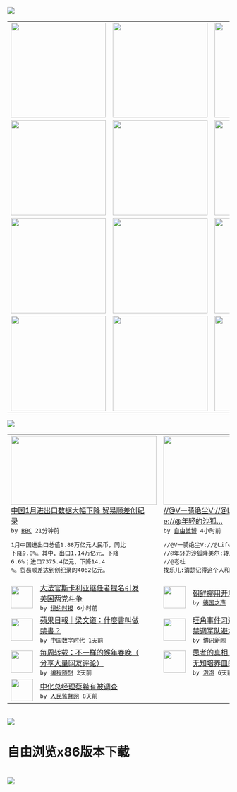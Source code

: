 

<a href="https://github.com/greatfire/z/raw/master/FreeBrowser.apk"><img src="https://raw.githubusercontent.com/greatfire/wiki/master/x/header.png" /></a><table><tr><td width="262" align="center" valign="center"><a href="https://github.com/greatfire/wiki/wiki/nyt" title="纽约时报中文网 国际纵览"><img src="https://raw.githubusercontent.com/greatfire/wiki/master/x/nyt_flag.png" width="215"/></a></td><td width="262" align="center" valign="center"><a href="https://github.com/greatfire/wiki/wiki/dw" title=""><img src="https://raw.githubusercontent.com/greatfire/wiki/master/x/dw_flag.png" width="215"/></a></td><td width="262" align="center" valign="center"><a href="https://github.com/greatfire/wiki/wiki/rmjd" title=""><img src="https://raw.githubusercontent.com/greatfire/wiki/master/x/rmjd_flag.png" width="215"/></a></td></tr><tr><td width="262" align="center" valign="center"><a href="https://github.com/paopaonetizen/website" title="泡泡 - 未经审查的互联网信息"><img src="https://raw.githubusercontent.com/greatfire/wiki/master/x/pp_flag.png" width="215"/></a></td><td width="262" align="center" valign="center"><a href="https://github.com/getlantern/mirror" title="以及自由微博和GreatFire.org官方中文论坛"><img src="https://raw.githubusercontent.com/greatfire/wiki/master/x/lantern_flag.png" width="215"/></a></td><td width="262" align="center" valign="center"><a href="https://github.com/cdtmirrors/m/" title=""><img src="https://raw.githubusercontent.com/greatfire/wiki/master/x/cdt_flag.png" width="215"/></a></td></tr><tr><td width="262" align="center" valign="center"><a href="https://github.com/program-think/blog" title="编程随想的博客"><img src="https://raw.githubusercontent.com/greatfire/wiki/master/x/pt_flag.png" width="215"/></a></td><td width="262" align="center" valign="center"><a href="https://github.com/greatfire/wiki/wiki/bbc" title=""><img src="https://raw.githubusercontent.com/greatfire/wiki/master/x/bbc_flag.png" width="215"/></a></td><td width="262" align="center" valign="center"><a href="https://github.com/freeweibo/s" title="自由微博 - 匿名和不受屏蔽的新浪微博搜索"><img src="https://raw.githubusercontent.com/greatfire/wiki/master/x/fw_flag.png" width="215"/></a></td></tr><tr><td width="262" align="center" valign="center"><a href="https://github.com/greatfire/wiki/wiki/google" title=""><img src="https://raw.githubusercontent.com/greatfire/wiki/master/x/google_flag.png" width="215"/></a></td><td width="262" align="center" valign="center"><a href="https://github.com/bxnews/boxun" title=""><img src="https://raw.githubusercontent.com/greatfire/wiki/master/x/bx_flag.png" width="215"/></a></td><td width="262" align="center" valign="center"><a href="https://github.com/greatfire/wiki/wiki/open-source" title="欢迎访问GreatFire.org开发者项目网站"><img src="https://raw.githubusercontent.com/greatfire/wiki/master/x/open-source_flag.png" width="215"/></a></td></tr></table><img src="https://raw.githubusercontent.com/greatfire/wiki/master/x/newsfeed text.png" /><table cols="4"><tr><td colspan="2" width="380"><a href="http://www.bbc.com/zhongwen/simp/business/2016/02/160215_china_trade_january"><img src="http://a.files.bbci.co.uk/worldservice/live/assets/images/2015/09/08/150908100247_cn_jiangsu_lianyungang_port_144x81_xinhua_nocredit.jpg" width="330" height="156"/></a></br><a href="http://www.bbc.com/zhongwen/simp/business/2016/02/160215_china_trade_january">中国1月进出口数据大幅下降 贸易顺差创纪<br/>录</a></br><kbd> by <a href="http://www.bbc.co.uk/zhongwen/simp">BBC</a> 21分钟前 </kbd></br><pre>1月中国进出口总值1.88万亿元人民币，同比<br/>下降9.8%。其中，出口1.14万亿元，下降<br/>6.6%；进口7375.4亿元，下降14.4<br/>%。贸易顺差达到创纪录的4062亿元。</pre></td><td colspan="2" width="380"><a href="https://freeweibo.com/weibo/3942692889421167"><img src="https://raw.githubusercontent.com/greatfire/wiki/master/x/fw_logo_b.png" width="330" height="156"/></a></br><a href="https://freeweibo.com/weibo/3942692889421167">//@V一骑绝尘V://@LifeTim<br/>e://@年轻的沙狐…</a></br><kbd> by <a href="https://freeweibo.com/">自由微博</a> 4小时前 </kbd></br><pre>//@V一骑绝尘V://@LifeTime:<br/>//@年轻的沙狐隆美尔:转发示众 //@老杜<br/>找乐儿:清楚记得这个人和那个新闻</pre></td></tr><tr><td><img src="http://static01.nyt.com/images/2016/02/13/obituaries/20150214scalia-hp-slide-5TKC/20150214scalia-hp-slide-5TKC-articleLarge-v3.jpg" width="50" height="50"/></td><td width="280"><a href="https://d3qlz4p8smvoli.cloudfront.net/usa/20160215/c15assess/">大法官斯卡利亚继任者提名引发<br/>美国两党斗争</a></br><kbd> by <a href="http://m.cn.nytimes.com/">纽约时报</a> 6小时前 </kbd></td><td><img src="http://www.dw.com/image/0,,19037598_302,00.jpg" width="50" height="50"/></td><td width="280"><a href="http://dw.com/p/1HvKl?maca=chi-GK-text-greatfire-all-chinese-15625-xml-mrss">朝鲜挪用开城外汇搞核试验</a></br><kbd> by <a href="http://dw.de">德国之声</a> 12小时前 </kbd></td></tr><tr><td><img src="https://raw.githubusercontent.com/greatfire/wiki/master/x/cdt_logo.png" width="50" height="50"/></td><td width="280"><a href="http://feedproxy.google.com/~r/chinadigitaltimes/IyPt/~3/OUfnvFbCFPo/">蘋果日報｜梁文道：什麼書叫做<br/>禁書？</a></br><kbd> by <a href="http://chinadigitaltimes.net/chinese/">中国数字时代</a> 1天前 </kbd></td><td><img src="https://raw.githubusercontent.com/greatfire/wiki/master/x/bx_logo.png" width="50" height="50"/></td><td width="280"><a href="http://www.boxun.com/news/gb/taiwan/2016/02/201602140417.shtml">旺角事件习近平批示：安怃港人<br/>禁调军队避六四翻板</a></br><kbd> by <a href="http://www.boxun.com">博讯新闻</a> 1天前 </kbd></td></tr><tr><td><img src="http://lh5.googleusercontent.com/UPQD3cmXSJDF_EPa_BFdCs0Tb2D63DSy71ZF_yOWytgSv3d0vJ6R7jzjK582W6As9VTlyn-ri_L4jT4IwaZFLULe0yRCDd_5C4FYtGKEXsiAsyO32poih0SdRIW6lgaa1RTCFRZtD4M" width="50" height="50"/></td><td width="280"><a href="http://feedproxy.google.com/~r/programthink/~3/sVtVkAPeR8s/weekly-share-97.html">每周转载：不一样的猴年春晚（<br/>分享大量网友评论）</a></br><kbd> by <a href="http://program-think.blogspot.com">编程随想</a> 2天前 </kbd></td><td><img src="https://raw.githubusercontent.com/greatfire/wiki/master/x/pp_logo.png" width="50" height="50"/></td><td width="280"><a href="https://pao-pao.net/article/670">思考的真相：互联网是如何变成<br/>无知培养皿的？</a></br><kbd> by <a href="https://pao-pao.net">泡泡</a> 6天前 </kbd></td></tr><tr><td><img src="https://raw.githubusercontent.com/greatfire/wiki/master/x/rmjd_logo.png" width="50" height="50"/></td><td width="280"><a href="http://www.rmjdw.com//fanfuqianshao/20160206/15396.html">中化总经理蔡希有被调查 </a></br><kbd> by <a href="http://www.rmjdw.com/">人民监督网</a> 8天前 </kbd></td></table></br><a href="https://github.com/greatfire/z/raw/master/FreeBrowser.apk"><img src="https://raw.githubusercontent.com/greatfire/wiki/master/x/download app.png" /></a><h1>自由浏览x86版本下载<h1><a href="https://github.com/greatfire/z/raw/master/FreeBrowser-x86.apk"><img src="https://raw.githubusercontent.com/greatfire/images/master/fb86.qr.png" /></a>